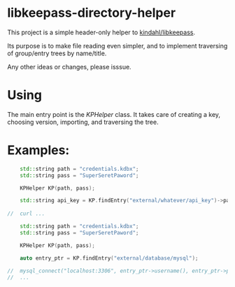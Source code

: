 # libkeepass-directory-helper
This project is a simple header-only helper to [kindahl/libkeepass](https://github.com/kindahl/libkeepass).

Its purpose is to make file reading even simpler, and to implement traversing of group/entry trees by name/title.

Any other ideas or changes, please isssue.


# Using
The main entry point is the *KPHelper* class. It takes care of creating a key, choosing version, importing, and traversing the tree.

# Examples:
```cpp
	std::string path = "credentials.kdbx";
	std::string pass = "SuperSeretPaword";

	KPHelper KP(path, pass);

	std::string api_key = KP.findEntry("external/whatever/api_key")->password();
  
//	curl ...
```

```cpp
	std::string path = "credentials.kdbx";
	std::string pass = "SuperSeretPaword";

	KPHelper KP(path, pass);

	auto entry_ptr = KP.findEntry("external/database/mysql");
  
//	mysql_connect("localhost:3306", entry_ptr->username(), entry_ptr->password(), "table");
//	...
```
